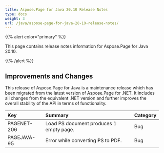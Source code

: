 ```yaml
---
title: Aspose.Page for Java 20.10 Release Notes
type: docs
weight: 3
url: /java/aspose-page-for-java-20-10-release-notes/
---
```


{{% alert color="primary" %}}

This page contains release notes information for Aspose.Page for Java 20.10.

{{% /alert %}}
## **Improvements and Changes**

This release of Aspose.Page for Java is a maintenance release which has been migrated from the latest version of Aspose.Page for .NET. It includes all changes from the equivalent .NET version and further improves the overall stability of the API in terms of functionality.

|**Key**|**Summary**|**Category**|
| :- | :- | :- |
|PAGENET-206| Load PS document produces 1 empty page.|Bug|
|PAGEJAVA-95| Error while converting PS to PDF.|Bug|

